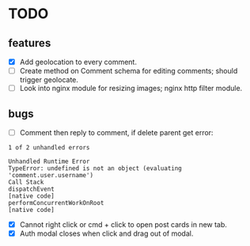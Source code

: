 # TODO

## features

- [x] Add geolocation to every comment.
- [ ] Create method on Comment schema for editing comments; should trigger geolocate.
- [ ] Look into nginx module for resizing images; nginx http filter module.

## bugs

- [ ] Comment then reply to comment, if delete parent get error:
```
1 of 2 unhandled errors

Unhandled Runtime Error
TypeError: undefined is not an object (evaluating 'comment.user.username')
Call Stack
dispatchEvent
[native code]
performConcurrentWorkOnRoot
[native code]
```
- [x] Cannot right click or cmd + click to open post cards in new tab.
- [x] Auth modal closes when click and drag out of modal.